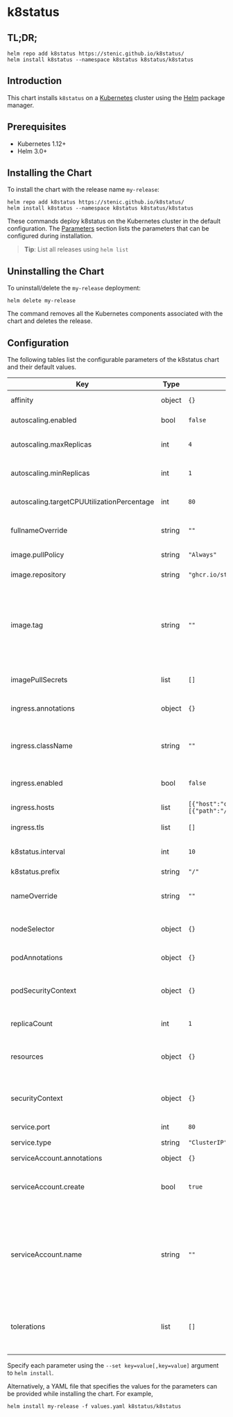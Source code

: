 # k8status

## TL;DR;

```console
helm repo add k8status https://stenic.github.io/k8status/
helm install k8status --namespace k8status k8status/k8status
```

## Introduction

This chart installs `k8status` on a [Kubernetes](http://kubernetes.io) cluster using the [Helm](https://helm.sh) package manager.

## Prerequisites

- Kubernetes 1.12+
- Helm 3.0+

## Installing the Chart

To install the chart with the release name `my-release`:

```console
helm repo add k8status https://stenic.github.io/k8status/
helm install k8status --namespace k8status k8status/k8status
```

These commands deploy k8status on the Kubernetes cluster in the default configuration. The [Parameters](#parameters) section lists the parameters that can be configured during installation.

> **Tip**: List all releases using `helm list`

## Uninstalling the Chart

To uninstall/delete the `my-release` deployment:

```console
helm delete my-release
```

The command removes all the Kubernetes components associated with the chart and deletes the release.

## Configuration

The following tables list the configurable parameters of the k8status chart and their default values.

| Key | Type | Default | Description |
|-----|------|---------|-------------|
| affinity | object | `{}` | Affinity and anti-affinity |
| autoscaling.enabled | bool | `false` | Enable autoscaling |
| autoscaling.maxReplicas | int | `4` | Maximum number of replicas |
| autoscaling.minReplicas | int | `1` | Minimum number of replicas |
| autoscaling.targetCPUUtilizationPercentage | int | `80` | Target CPU utilization percentage |
| fullnameOverride | string | `""` | String to fully override fullname |
| image.pullPolicy | string | `"Always"` | k8status image pullPolicy |
| image.repository | string | `"ghcr.io/stenic/k8status"` | k8status image repository |
| image.tag | string | `""` | k8status image tag (immutable tags are recommended) Overrides the image tag whose default is the chart appVersion. |
| imagePullSecrets | list | `[]` | Docker registry secret names as an array |
| ingress.annotations | object | `{}` | Additional ingress annotations |
| ingress.className | string | `""` | Defines which ingress controller will implement the resource |
| ingress.enabled | bool | `false` | Enable an ingress resource |
| ingress.hosts | list | `[{"host":"chart-example.local","paths":[{"path":"/","pathType":"ImplementationSpecific"}]}]` | List of ingress hosts |
| ingress.tls | list | `[]` | Ingress TLS configuration |
| k8status.interval | int | `10` | Poll interval for readiness checks |
| k8status.prefix | string | `"/"` | Base url prefix |
| nameOverride | string | `""` | String to partially override fullname |
| nodeSelector | object | `{}` | Node labels for controller pod assignment |
| podAnnotations | object | `{}` | Additional annotations for the pods. |
| podSecurityContext | object | `{}` | Enable Controller pods' Security Context |
| replicaCount | int | `1` | Desired number of pods |
| resources | object | `{}` | Resource requests and limits for the controller |
| securityContext | object | `{}` | Enable Controller containers' Security Context |
| service.port | int | `80` | Service port |
| service.type | string | `"ClusterIP"` | Kubernetes Service type |
| serviceAccount.annotations | object | `{}` |  |
| serviceAccount.create | bool | `true` | Specifies whether a ServiceAccount should be created |
| serviceAccount.name | string | `""` | The name of the ServiceAccount to use. If not set and create is true, a name is generated using the fullname template |
| tolerations | list | `[]` | Node tolerations for server scheduling to nodes with taints |

Specify each parameter using the `--set key=value[,key=value]` argument to `helm install`.

Alternatively, a YAML file that specifies the values for the parameters can be provided while installing the chart. For example,

```console
helm install my-release -f values.yaml k8status/k8status
```
